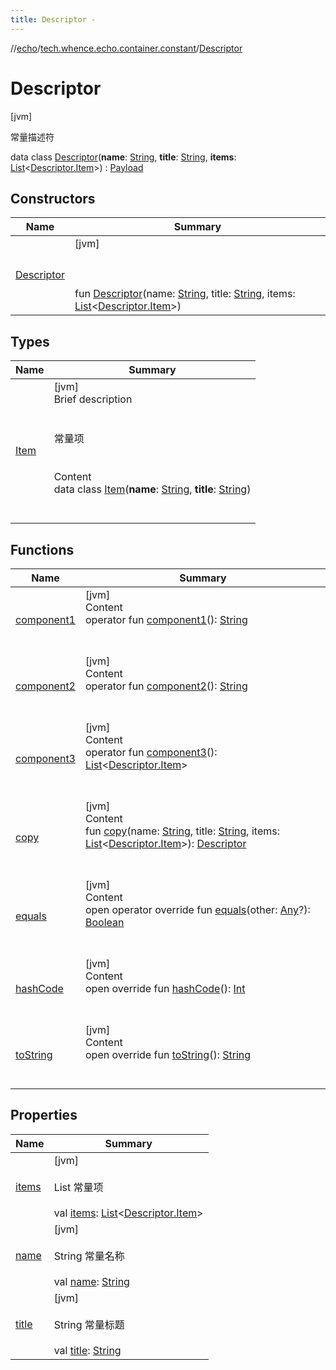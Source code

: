 ```yaml
---
title: Descriptor -
---
```

//[echo](../../index.md)/[tech.whence.echo.container.constant](../index.md)/[Descriptor](index.md)



# Descriptor  
 [jvm] 

常量描述符

data class [Descriptor](index.md)(**name**: [String](https://kotlinlang.org/api/latest/jvm/stdlib/kotlin/-string/index.html), **title**: [String](https://kotlinlang.org/api/latest/jvm/stdlib/kotlin/-string/index.html), **items**: [List](https://kotlinlang.org/api/latest/jvm/stdlib/kotlin.collections/-list/index.html)<[Descriptor.Item](-item/index.md)>) : [Payload](../../tech.whence.echo.rpc.payload/-payload/index.md)   


## Constructors  
  
|  Name|  Summary| 
|---|---|
| [Descriptor](-descriptor.md)|  [jvm] <br><br><br><br>fun [Descriptor](-descriptor.md)(name: [String](https://kotlinlang.org/api/latest/jvm/stdlib/kotlin/-string/index.html), title: [String](https://kotlinlang.org/api/latest/jvm/stdlib/kotlin/-string/index.html), items: [List](https://kotlinlang.org/api/latest/jvm/stdlib/kotlin.collections/-list/index.html)<[Descriptor.Item](-item/index.md)>)   <br>


## Types  
  
|  Name|  Summary| 
|---|---|
| [Item](-item/index.md)| [jvm]  <br>Brief description  <br><br><br>常量项<br><br>  <br>Content  <br>data class [Item](-item/index.md)(**name**: [String](https://kotlinlang.org/api/latest/jvm/stdlib/kotlin/-string/index.html), **title**: [String](https://kotlinlang.org/api/latest/jvm/stdlib/kotlin/-string/index.html))  <br><br><br>


## Functions  
  
|  Name|  Summary| 
|---|---|
| [component1](component1.md)| [jvm]  <br>Content  <br>operator fun [component1](component1.md)(): [String](https://kotlinlang.org/api/latest/jvm/stdlib/kotlin/-string/index.html)  <br><br><br>
| [component2](component2.md)| [jvm]  <br>Content  <br>operator fun [component2](component2.md)(): [String](https://kotlinlang.org/api/latest/jvm/stdlib/kotlin/-string/index.html)  <br><br><br>
| [component3](component3.md)| [jvm]  <br>Content  <br>operator fun [component3](component3.md)(): [List](https://kotlinlang.org/api/latest/jvm/stdlib/kotlin.collections/-list/index.html)<[Descriptor.Item](-item/index.md)>  <br><br><br>
| [copy](copy.md)| [jvm]  <br>Content  <br>fun [copy](copy.md)(name: [String](https://kotlinlang.org/api/latest/jvm/stdlib/kotlin/-string/index.html), title: [String](https://kotlinlang.org/api/latest/jvm/stdlib/kotlin/-string/index.html), items: [List](https://kotlinlang.org/api/latest/jvm/stdlib/kotlin.collections/-list/index.html)<[Descriptor.Item](-item/index.md)>): [Descriptor](index.md)  <br><br><br>
| [equals](../../tech.whence.echo.webclient.response.exception/-response-unrecognized-exception/index.md#kotlin/Any/equals/#kotlin.Any?/PointingToDeclaration/)| [jvm]  <br>Content  <br>open operator override fun [equals](../../tech.whence.echo.webclient.response.exception/-response-unrecognized-exception/index.md#kotlin/Any/equals/#kotlin.Any?/PointingToDeclaration/)(other: [Any](https://kotlinlang.org/api/latest/jvm/stdlib/kotlin/-any/index.html)?): [Boolean](https://kotlinlang.org/api/latest/jvm/stdlib/kotlin/-boolean/index.html)  <br><br><br>
| [hashCode](../../tech.whence.echo.webclient.response.exception/-response-unrecognized-exception/index.md#kotlin/Any/hashCode/#/PointingToDeclaration/)| [jvm]  <br>Content  <br>open override fun [hashCode](../../tech.whence.echo.webclient.response.exception/-response-unrecognized-exception/index.md#kotlin/Any/hashCode/#/PointingToDeclaration/)(): [Int](https://kotlinlang.org/api/latest/jvm/stdlib/kotlin/-int/index.html)  <br><br><br>
| [toString](../../tech.whence.echo.webclient.response.exception/-response-unrecognized-exception/index.md#kotlin/Any/toString/#/PointingToDeclaration/)| [jvm]  <br>Content  <br>open override fun [toString](../../tech.whence.echo.webclient.response.exception/-response-unrecognized-exception/index.md#kotlin/Any/toString/#/PointingToDeclaration/)(): [String](https://kotlinlang.org/api/latest/jvm/stdlib/kotlin/-string/index.html)  <br><br><br>


## Properties  
  
|  Name|  Summary| 
|---|---|
| [items](index.md#tech.whence.echo.container.constant/Descriptor/items/#/PointingToDeclaration/)|  [jvm] <br><br>List<Item> 常量项<br><br>val [items](index.md#tech.whence.echo.container.constant/Descriptor/items/#/PointingToDeclaration/): [List](https://kotlinlang.org/api/latest/jvm/stdlib/kotlin.collections/-list/index.html)<[Descriptor.Item](-item/index.md)>   <br>
| [name](index.md#tech.whence.echo.container.constant/Descriptor/name/#/PointingToDeclaration/)|  [jvm] <br><br>String 常量名称<br><br>val [name](index.md#tech.whence.echo.container.constant/Descriptor/name/#/PointingToDeclaration/): [String](https://kotlinlang.org/api/latest/jvm/stdlib/kotlin/-string/index.html)   <br>
| [title](index.md#tech.whence.echo.container.constant/Descriptor/title/#/PointingToDeclaration/)|  [jvm] <br><br>String 常量标题<br><br>val [title](index.md#tech.whence.echo.container.constant/Descriptor/title/#/PointingToDeclaration/): [String](https://kotlinlang.org/api/latest/jvm/stdlib/kotlin/-string/index.html)   <br>

